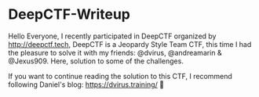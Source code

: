 # DeepCTF-Writeup

Hello Everyone, I recently participated in DeepCTF organized by http://deepctf.tech, DeepCTF is a Jeopardy Style Team CTF, this time I had the pleasure to solve it with my friends: @dvirus, @andreamarin & @Jexus909. Here, solution to some of the challenges. 

If you want to continue reading the solution to this CTF, I recommend following Daniel's blog: https://dvirus.training/ 🤟
